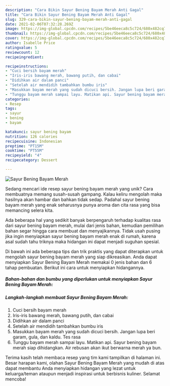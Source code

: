 ```yaml
---
description: "Cara Bikin Sayur Bening Bayam Merah Anti Gagal"
title: "Cara Bikin Sayur Bening Bayam Merah Anti Gagal"
slug: 329-cara-bikin-sayur-bening-bayam-merah-anti-gagal
date: 2021-02-06T07:32:28.269Z
image: https://img-global.cpcdn.com/recipes/5be46eeca8c5c724/680x482cq70/sayur-bening-bayam-merah-foto-resep-utama.jpg
thumbnail: https://img-global.cpcdn.com/recipes/5be46eeca8c5c724/680x482cq70/sayur-bening-bayam-merah-foto-resep-utama.jpg
cover: https://img-global.cpcdn.com/recipes/5be46eeca8c5c724/680x482cq70/sayur-bening-bayam-merah-foto-resep-utama.jpg
author: Isabelle Price
ratingvalue: 5
reviewcount: 12
recipeingredient:

recipeinstructions:
- "Cuci bersih bayam merah"
- "Iris-iris bawang merah, bawang putih, dan cabai"
- "Didihkan air dalam panci"
- "Setelah air mendidih tambahkan bumbu iris"
- "Masukkan bayam merah yang sudah dicuci bersih. Jangan lupa beri garam, gula, dan kaldu. Tes rasa"
- "Tunggu bayam merah sampai layu. Matikan api. Sayur bening bayam merah siap dihidangkan. Air rebusan akan ikut berwarna merah ya bun."
categories:
- Resep
tags:
- sayur
- bening
- bayam

katakunci: sayur bening bayam 
nutrition: 126 calories
recipecuisine: Indonesian
preptime: "PT15M"
cooktime: "PT55M"
recipeyield: "4"
recipecategory: Dessert

---
```



![Sayur Bening Bayam Merah](https://img-global.cpcdn.com/recipes/5be46eeca8c5c724/680x482cq70/sayur-bening-bayam-merah-foto-resep-utama.jpg)

Sedang mencari ide resep sayur bening bayam merah yang unik? Cara membuatnya memang susah-susah gampang. Kalau keliru mengolah maka hasilnya akan hambar dan bahkan tidak sedap. Padahal sayur bening bayam merah yang enak seharusnya punya aroma dan cita rasa yang bisa memancing selera kita.



Ada beberapa hal yang sedikit banyak berpengaruh terhadap kualitas rasa dari sayur bening bayam merah, mulai dari jenis bahan, kemudian pemilihan bahan segar hingga cara membuat dan menyajikannya. Tidak usah pusing jika ingin menyiapkan sayur bening bayam merah enak di rumah, karena asal sudah tahu triknya maka hidangan ini dapat menjadi suguhan spesial.


Di bawah ini ada beberapa tips dan trik praktis yang dapat diterapkan untuk mengolah sayur bening bayam merah yang siap dikreasikan. Anda dapat menyiapkan Sayur Bening Bayam Merah memakai 0 jenis bahan dan 6 tahap pembuatan. Berikut ini cara untuk menyiapkan hidangannya.

<!--inarticleads1-->

##### Bahan-bahan dan bumbu yang diperlukan untuk menyiapkan Sayur Bening Bayam Merah:





<!--inarticleads2-->

##### Langkah-langkah membuat Sayur Bening Bayam Merah:

1. Cuci bersih bayam merah
1. Iris-iris bawang merah, bawang putih, dan cabai
1. Didihkan air dalam panci
1. Setelah air mendidih tambahkan bumbu iris
1. Masukkan bayam merah yang sudah dicuci bersih. Jangan lupa beri garam, gula, dan kaldu. Tes rasa
1. Tunggu bayam merah sampai layu. Matikan api. Sayur bening bayam merah siap dihidangkan. Air rebusan akan ikut berwarna merah ya bun.




Terima kasih telah membaca resep yang tim kami tampilkan di halaman ini. Besar harapan kami, olahan Sayur Bening Bayam Merah yang mudah di atas dapat membantu Anda menyiapkan hidangan yang lezat untuk keluarga/teman ataupun menjadi inspirasi untuk berbisnis kuliner. Selamat mencoba!
